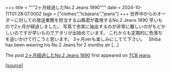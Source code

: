 +++
title = """2ヶ月経過したNo.2 Jeans 1890"""
date = 2024-10-11T01:28:07.000Z
tags = ["clothes","tcbjeans","jeans"]
+++
世界中からのオーダーに対しての発送業務を担当する山縣君が着用するNo.2 Jeans 1890 早いもので2ヶ月が経過しました。 写真で忠実に抽出するのが非常に難しいのがもどかしいのですが早いものでアタリが出始めています。 これからも定期的に色落ちを追いかけて行こうと思います。 3ヶ月verも楽しみにしてて下さい。   Shiba has been wearing his No.2 Jeans for 2 months str \[…\]

The post [2ヶ月経過したNo.2 Jeans 1890](http://tcbjeans.com/2024/10/11/49472) first appeared on [TCB jeans](http://tcbjeans.com).

[[source]](http://tcbjeans.com/2024/10/11/49472)
